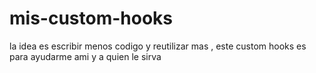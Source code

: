 # mis-custom-hooks

la idea es escribir menos codigo y reutilizar mas , este custom hooks es para ayudarme ami y a quien le sirva 
